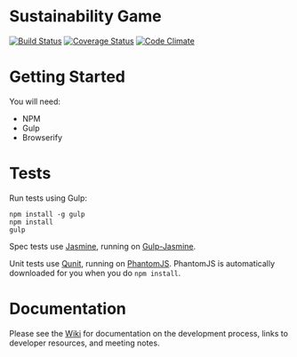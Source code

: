 Sustainability Game
===================

[![Build Status](https://travis-ci.org/gios-asu/sustainability-game.svg?branch=develop)](https://travis-ci.org/gios-asu/sustainability-game)
[![Coverage Status](https://coveralls.io/repos/gios-asu/sustainability-game/badge.svg?branch=develop&service=github)](https://coveralls.io/github/gios-asu/sustainability-game?branch=develop)
[![Code Climate](https://codeclimate.com/github/gios-asu/sustainability-game/badges/gpa.svg)](https://codeclimate.com/github/gios-asu/sustainability-game)

# Getting Started

You will need:

* NPM
* Gulp
* Browserify

# Tests

Run tests using Gulp:

```
npm install -g gulp
npm install
gulp
```

Spec tests use [Jasmine](http://jasmine.github.io/), running on [Gulp-Jasmine](https://www.npmjs.com/package/gulp-jasmine).

Unit tests use [Qunit](http://qunitjs.com), running on [PhantomJS](http://phantomjs.org/download.html). PhantomJS is automatically downloaded for you when you do `npm install`.

# Documentation

Please see the [Wiki](https://github.com/gios-asu/sustainability-game/wiki) for documentation on the development process, links to developer resources, and meeting notes.
